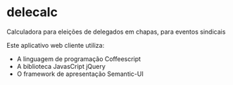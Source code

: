 # delecalc
Calculadora para eleições de delegados em chapas, para eventos sindicais

Este aplicativo web cliente utiliza:
* A linguagem de programação Coffeescript
* A biblioteca JavasCript jQuery
* O framework de apresentação Semantic-UI
